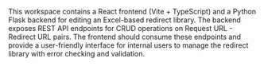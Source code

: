 <!-- Use this file to provide workspace-specific custom instructions to Copilot. For more details, visit https://code.visualstudio.com/docs/copilot/copilot-customization#_use-a-githubcopilotinstructionsmd-file -->

This workspace contains a React frontend (Vite + TypeScript) and a Python Flask backend for editing an Excel-based redirect library. The backend exposes REST API endpoints for CRUD operations on Request URL - Redirect URL pairs. The frontend should consume these endpoints and provide a user-friendly interface for internal users to manage the redirect library with error checking and validation.
